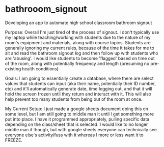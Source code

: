# bathrooom_signout
Developing an app to automate high school classroom bathroom signout

Purpose: Overall I'm just tired of the process of signout. I don't typically use my laptop while teaching/working with students due to the nature of my room's equipment and materials, along with course topics. Students are generally ignoring my current rules, because of the time it takes for me to sit and read the bathroom signout log and then follow up with students who are 'abusing'. I would like students to become 'flagged' based on time out of the room, along with potentially frequency and length (presuming no pre-existing health conditions). 

Goals: I am going to essentially create a database, where there are select values that students can input (aka their name, potentially their ID number, etc) and it'll automatically generate date, time logging out, and that it will hold the screen frozen until they return and interact with it. This will also help prevent too many students from being out of the room at once. 

My Current Setup: I just made a google sheets document doing this on some level, but I am still going to middle man it until I get something more put into place. I have it programmed appropriately, pulling specific data depending on the class/sheet that is selected. I would like to no longer middle man it though, but with google sheets everyone can technically see everyone else's activity/fuss with it whereas I more or less want it to FREEZE. 

